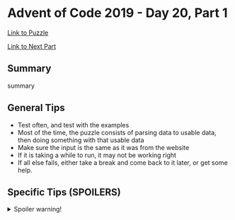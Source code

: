# Advent of Code 2019 - Day 20, Part 1

[Link to Puzzle](https://adventofcode.com/2019/day/20)

[Link to Next Part](https://github.com/CodingAP/unofficial-aoc-syllabus/blob/main/years/2019/day20/part2.md)

## Summary
summary

## General Tips
- Test often, and test with the examples
- Most of the time, the puzzle consists of parsing data to usable data, then doing something with that usable data
- Make sure the input is the same as it was from the website
- If it is taking a while to run, it may not be working right
- If all else fails, either take a break and come back to it later, or get some help.

## Specific Tips (SPOILERS)
<details> <summary>Spoiler warning!</summary>

specific tips

</details>